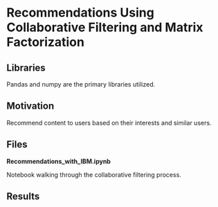 # Recommendations Using Collaborative Filtering and Matrix Factorization

## Libraries

Pandas and numpy are the primary libraries utilized.

## Motivation

Recommend content to users based on their interests and similar users. 

## Files

**Recommendations_with_IBM.ipynb**

Notebook walking through the collaborative filtering process.

## Results
